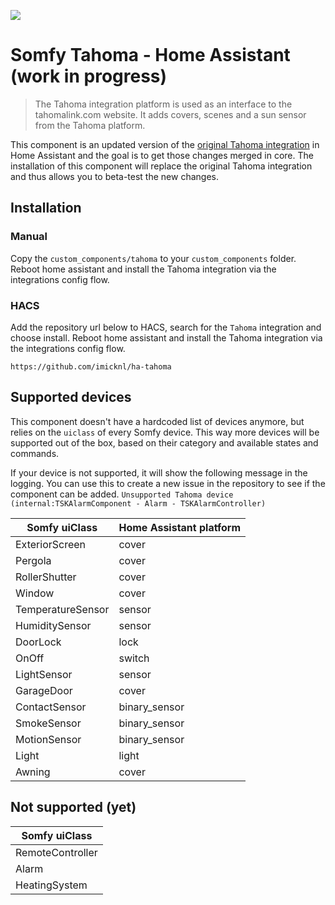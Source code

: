 ![](https://raw.githubusercontent.com/iMicknl/ha-tahoma/master/media/tahoma_device_page.png)

# Somfy Tahoma - Home Assistant (work in progress)

> The Tahoma integration platform is used as an interface to the tahomalink.com website. It adds covers, scenes and a sun sensor from the Tahoma platform.

This component is an updated version of the [original Tahoma integration](https://www.home-assistant.io/integrations/tahoma/) in Home Assistant and the goal is to get those changes merged in core. The installation of this component will replace the original Tahoma integration and thus allows you to beta-test the new changes.

## Installation

### Manual

Copy the `custom_components/tahoma` to your `custom_components` folder. Reboot home assistant and install the Tahoma integration via the integrations config flow.

### HACS

Add the repository url below to HACS, search for the `Tahoma` integration and choose install. Reboot home assistant and install the Tahoma integration via the integrations config flow.

```
https://github.com/imicknl/ha-tahoma
```

## Supported devices

This component doesn't have a hardcoded list of devices anymore, but relies on the `uiclass` of every Somfy device. This way more devices will be supported out of the box, based on their category and available states and commands.

If your device is not supported, it will show the following message in the logging. You can use this to create a new issue in the repository to see if the component can be added.
`Unsupported Tahoma device (internal:TSKAlarmComponent - Alarm - TSKAlarmController)`

| Somfy uiClass     | Home Assistant platform |
| ----------------- | ----------------------- |
| ExteriorScreen    | cover                   |
| Pergola           | cover                   |
| RollerShutter     | cover                   |
| Window            | cover                   |
| TemperatureSensor | sensor                  |
| HumiditySensor    | sensor                  |
| DoorLock          | lock                    |
| OnOff             | switch                  |
| LightSensor       | sensor                  |
| GarageDoor        | cover                   |
| ContactSensor     | binary_sensor           |
| SmokeSensor       | binary_sensor           |
| MotionSensor      | binary_sensor           |
| Light             | light                   |
| Awning            | cover                   |

## Not supported (yet)

| Somfy uiClass    |
| ---------------- |
| RemoteController |
| Alarm            |
| HeatingSystem    |
